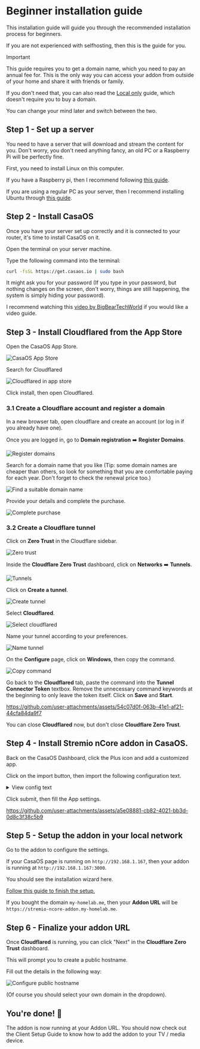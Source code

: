 # Beginner installation guide

This installation guide will guide you through the recommended installation process for beginners.

If you are not experienced with selfhosting, then this is the guide for you.

> [!IMPORTANT]
>
> This guide requires you to get a domain name, which you need to pay an annual fee for.
> This is the only way you can access your addon from outside of your home and share it with friends or family.
>
> If you don't need that, you can also read the [Local only](./local-only.md) guide, which doesn't require you to buy a domain.
>
> You can change your mind later and switch between the two.

## Step 1 - Set up a server

You need to have a server that will download and stream the content for you. Don't worry, you don't need anything fancy, an old PC or a Raspberry Pi will be perfectly fine.

First, you need to install Linux on this computer.

If you have a Raspberry pi, then I recommend following [this guide](https://www.raspberrypi.com/documentation/computers/getting-started.html).

If you are using a regular PC as your server, then I recommend installing Ubuntu through [this guide](https://ubuntu.com/tutorials/install-ubuntu-desktop).

## Step 2 - Install CasaOS

Once you have your server set up correctly and it is connected to your router, it's time to install CasaOS on it.

Open the terminal on your server machine.

Type the following command into the terminal:

```sh
curl -fsSL https://get.casaos.io | sudo bash
```

It might ask you for your password (If you type in your password, but nothing changes on the screen, don't worry, things are still happening, the system is simply hiding your password).

I recommend watching this [video by BigBearTechWorld](https://youtu.be/aNjMFI3e-14?si=ZbRi1jnYueBdAePU&t=188) if you would like a video guide.

## Step 3 - Install Cloudflared from the App Store

Open the CasaOS App Store.

![CasaOS App Store](./assets/casaos-app-store-button.png)

Search for Cloudflared

![Cloudflared in app store](./assets/cloudflared-in-app-store.png)

Click install, then open Cloudflared.

### 3.1 Create a Cloudflare account and register a domain

In a new browser tab, open cloudflare and create an account (or log in if you already have one).

Once you are logged in, go to **Domain registration** ➡️ **Register Domains**.

![Register domains](./assets/cloudflare-register-domains.png)

Search for a domain name that you like (Tip: some domain names are cheaper than others, so look for something that you are comfortable paying for each year. Don't forget to check the renewal price too.)

![Find a suitable domain name](./assets/find-domain-name.png)

Provide your details and complete the purchase.

![Complete purchase](./assets/domain-complete-purchase.png)

### 3.2 Create a Cloudflare tunnel

Click on **Zero Trust** in the Cloudflare sidebar.

![Zero trust](./assets/zero-trust.png)

Inside the **Cloudflare Zero Trust** dashboard, click on **Networks** ➡️ **Tunnels**.

![Tunnels](./assets/dashboard-tunnels.png)

Click on **Create a tunnel**.

![Create tunnel](./assets/create-tunnel.png)

Select **Cloudflared**.

![Select cloudflared](./assets/select-cloudflared.png)

Name your tunnel according to your preferences.

![Name tunnel](./assets/name-tunnel.png)

On the **Configure** page, click on **Windows**, then copy the command.

![Copy command](./assets/cloudflared-copy-token.png)

Go back to the **Cloudflared** tab, paste the command into the **Tunnel Connector Token** textbox. Remove the unnecessary command keywords at the beginning to only leave the token itself. Click on **Save** and **Start**.

https://github.com/user-attachments/assets/54c07d0f-063b-41e1-af21-44cfa84da9f7

You can close **Cloudflared** now, but don't close **Cloudflare Zero Trust**.

## Step 4 - Install Stremio nCore addon in CasaOS.

Back on the CasaOS Dashboard, click the Plus icon and add a customized app.

Click on the import button, then import the following configuration text.

<details>
<summary>View config text</summary>

```yml
name: stremio-ncore-addon
services:
  stremio-ncore-addon:
    environment:
      - NCORE_USERNAME=
    image: detarkende/stremio-ncore-addon:0.8.0
    ports:
      - target: 3000
        published: 3000
        protocol: tcp
      - target: 42069
        published: 42069
    restart: unless-stopped
    volumes:
      - type: bind
        source: /DATA/AppData/stremio-ncore-addon
        target: /addon
x-casaos:
  icon: https://github.com/detarkende/stremio-ncore-addon/blob/master/client/public/stremio-ncore-addon-logo-rounded.png?raw=true
  scheme: https
  title:
    custom: Stremio nCore addon
```

</details>

Click submit, then fill the App settings.

https://github.com/user-attachments/assets/a5e08881-cb82-4021-bb3d-0d8c3f38c5b9

## Step 5 - Setup the addon in your local network

Go to the addon to configure the settings.

If your CasaOS page is running on `http://192.168.1.167`, then your addon is running at `http://192.168.1.167:3000`.

You should see the installation wizard here.

[Follow this guide to finish the setup.](../addon-settings/addon-settings.md)

If you bought the domain `my-homelab.me`, then your **Addon URL** will be `https://stremio-ncore-addon.my-homelab.me`.

## Step 6 - Finalize your addon URL

Once **Cloudflared** is running, you can click "Next" in the **Cloudflare Zero Trust** dashboard.

This will prompt you to create a public hostname.

Fill out the details in the following way:

![Configure public hostname](./assets/configure-public-hostname.png)

(Of course you should select your own domain in the dropdown).

## You're done! 🎉

The addon is now running at your Addon URL. You should now check out the Client Setup Guide to know how to add the addon to your TV / media device.
